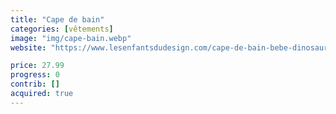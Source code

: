 ```yaml
---
title: "Cape de bain"
categories: [vêtements]
image: "img/cape-bain.webp"
website: "https://www.lesenfantsdudesign.com/cape-de-bain-bebe-dinosaure-albert-moutarde-liewood-p14032.html"

price: 27.99
progress: 0
contrib: []
acquired: true
--- 
```

